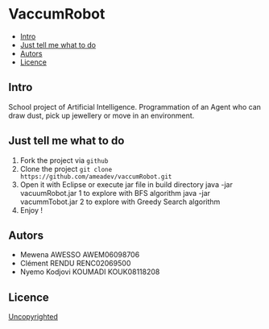 # VaccumRobot

  - [Intro](#intro)
  - [Just tell me what to do](#just-tell-me-what-to-do)  
  - [Autors](#autors)
  - [Licence](#licence)

<!-- END doctoc generated TOC please keep comment here to allow auto update -->

## Intro

School project of Artificial Intelligence.
Programmation of an Agent who can draw dust, pick up jewellery or move in an environment.

## Just tell me what to do

1. Fork the project via `github`
1. Clone the project `git clone https://github.com/ameadev/vaccumRobot.git`
1. Open it with Eclipse or execute jar file in build directory 
   java -jar vacuumRobot.jar 1 to explore with BFS algorithm
   java -jar vacummTobot.jar 2 to explore with Greedy Search algorithm
1. Enjoy !

## Autors

-	Mewena AWESSO  AWEM06098706
-	Clément RENDU  RENC02069500
-	Nyemo Kodjovi  KOUMADI KOUK08118208

## Licence

[Uncopyrighted](http://zenhabits.net/uncopyright/)
